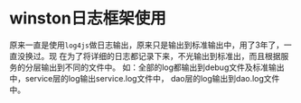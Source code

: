 # winston日志框架使用

原来一直是使用`log4js`做日志输出，原来只是输出到标准输出中，用了3年了，一直没换过。现
在为了将详细的日志都记录下来，不光输出到标准出，而且根据服务的分层输出到不同的文件中。
如：全部的log都输出到debug文件及标准输出中，service层的log输出service.log文件中，
dao层的log输出到dao.log文件中。